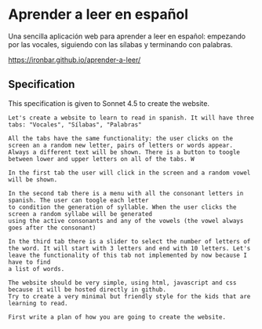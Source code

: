 # Aprender a leer en español

Una sencilla aplicación web para aprender a leer en español: empezando por las vocales, siguiendo con las sílabas y terminando con palabras.

https://ironbar.github.io/aprender-a-leer/

## Specification

This specification is given to Sonnet 4.5 to create the website.

```
Let's create a website to learn to read in spanish. It will have three tabs: "Vocales", "Sílabas", "Palabras"

All the tabs have the same functionality: the user clicks on the screen an a random new letter, pairs of letters or words appear. Always a different text will be shown. There is a button to toogle between lower and upper letters on all of the tabs. W

In the first tab the user will click in the screen and a random vowel will be shown.

In the second tab there is a menu with all the consonant letters in spanish. The user can toogle each letter
to condition the generation of syllable. When the user clicks the screen a random syllabe will be generated
using the active consonants and any of the vowels (the vowel always goes after the consonant)

In the third tab there is a slider to select the number of letters of the word. It will start with 3 letters and end with 10 letters. Let's leave the functionality of this tab not implemented by now because I have to find
a list of words.

The website should be very simple, using html, javascript and css because it will be hosted directly in github.
Try to create a very minimal but friendly style for the kids that are learning to read.

First write a plan of how you are going to create the website.
```